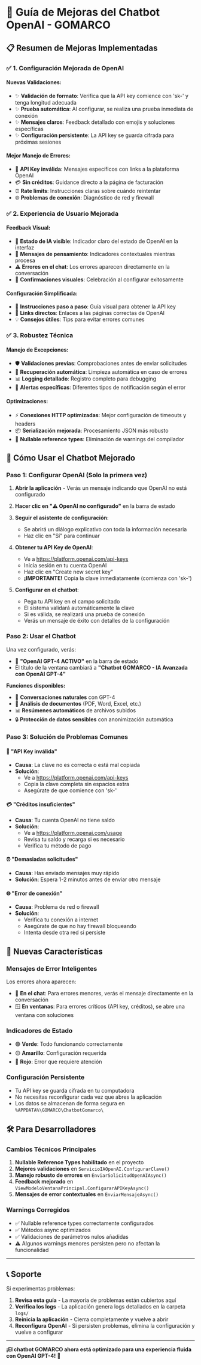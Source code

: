 # 🚀 Guía de Mejoras del Chatbot OpenAI - GOMARCO

## 📋 Resumen de Mejoras Implementadas

### ✅ **1. Configuración Mejorada de OpenAI**

#### Nuevas Validaciones:
- ✨ **Validación de formato**: Verifica que la API key comience con 'sk-' y tenga longitud adecuada
- ✨ **Prueba automática**: Al configurar, se realiza una prueba inmediata de conexión
- ✨ **Mensajes claros**: Feedback detallado con emojis y soluciones específicas
- ✨ **Configuración persistente**: La API key se guarda cifrada para próximas sesiones

#### Mejor Manejo de Errores:
- 🔐 **API Key inválida**: Mensajes específicos con links a la plataforma OpenAI
- 💳 **Sin créditos**: Guidance directo a la página de facturación
- ⏰ **Rate limits**: Instrucciones claras sobre cuándo reintentar
- 🌐 **Problemas de conexión**: Diagnóstico de red y firewall

### ✅ **2. Experiencia de Usuario Mejorada**

#### Feedback Visual:
- 🎯 **Estado de IA visible**: Indicador claro del estado de OpenAI en la interfaz
- 🤖 **Mensajes de pensamiento**: Indicadores contextuales mientras procesa
- ⚠️ **Errores en el chat**: Los errores aparecen directamente en la conversación
- 🎉 **Confirmaciones visuales**: Celebración al configurar exitosamente

#### Configuración Simplificada:
- 📝 **Instrucciones paso a paso**: Guía visual para obtener la API key
- 🔗 **Links directos**: Enlaces a las páginas correctas de OpenAI
- 💡 **Consejos útiles**: Tips para evitar errores comunes

### ✅ **3. Robustez Técnica**

#### Manejo de Excepciones:
- 🛡️ **Validaciones previas**: Comprobaciones antes de enviar solicitudes
- 🔄 **Recuperación automática**: Limpieza automática en caso de errores
- 📊 **Logging detallado**: Registro completo para debugging
- 🚨 **Alertas específicas**: Diferentes tipos de notificación según el error

#### Optimizaciones:
- ⚡ **Conexiones HTTP optimizadas**: Mejor configuración de timeouts y headers
- 📦 **Serialización mejorada**: Procesamiento JSON más robusto
- 🔧 **Nullable reference types**: Eliminación de warnings del compilador

## 🎯 Cómo Usar el Chatbot Mejorado

### **Paso 1: Configurar OpenAI (Solo la primera vez)**

1. **Abrir la aplicación** - Verás un mensaje indicando que OpenAI no está configurado
2. **Hacer clic en "⚠️ OpenAI no configurado"** en la barra de estado
3. **Seguir el asistente de configuración**:
   - Se abrirá un diálogo explicativo con toda la información necesaria
   - Haz clic en "Sí" para continuar

4. **Obtener tu API Key de OpenAI**:
   - Ve a https://platform.openai.com/api-keys
   - Inicia sesión en tu cuenta OpenAI
   - Haz clic en "Create new secret key"
   - **¡IMPORTANTE!** Copia la clave inmediatamente (comienza con 'sk-')

5. **Configurar en el chatbot**:
   - Pega tu API key en el campo solicitado
   - El sistema validará automáticamente la clave
   - Si es válida, se realizará una prueba de conexión
   - Verás un mensaje de éxito con detalles de la configuración

### **Paso 2: Usar el Chatbot**

Una vez configurado, verás:
- 🤖 **"OpenAI GPT-4 ACTIVO"** en la barra de estado
- El título de la ventana cambiará a **"Chatbot GOMARCO - IA Avanzada con OpenAI GPT-4"**

**Funciones disponibles:**
- 💬 **Conversaciones naturales** con GPT-4
- 📄 **Análisis de documentos** (PDF, Word, Excel, etc.)
- 📊 **Resúmenes automáticos** de archivos subidos
- 🔒 **Protección de datos sensibles** con anonimización automática

### **Paso 3: Solución de Problemas Comunes**

#### 🔐 **"API Key inválida"**
- **Causa**: La clave no es correcta o está mal copiada
- **Solución**: 
  - Ve a https://platform.openai.com/api-keys
  - Copia la clave completa sin espacios extra
  - Asegúrate de que comience con 'sk-'

#### 💳 **"Créditos insuficientes"**
- **Causa**: Tu cuenta OpenAI no tiene saldo
- **Solución**:
  - Ve a https://platform.openai.com/usage
  - Revisa tu saldo y recarga si es necesario
  - Verifica tu método de pago

#### ⏰ **"Demasiadas solicitudes"**
- **Causa**: Has enviado mensajes muy rápido
- **Solución**: Espera 1-2 minutos antes de enviar otro mensaje

#### 🌐 **"Error de conexión"**
- **Causa**: Problema de red o firewall
- **Solución**:
  - Verifica tu conexión a internet
  - Asegúrate de que no hay firewall bloqueando
  - Intenta desde otra red si persiste

## 🎉 Nuevas Características

### **Mensajes de Error Inteligentes**
Los errores ahora aparecen:
- 📱 **En el chat**: Para errores menores, verás el mensaje directamente en la conversación
- 🪟 **En ventanas**: Para errores críticos (API key, créditos), se abre una ventana con soluciones

### **Indicadores de Estado**
- 🟢 **Verde**: Todo funcionando correctamente
- 🟡 **Amarillo**: Configuración requerida
- 🔴 **Rojo**: Error que requiere atención

### **Configuración Persistente**
- Tu API key se guarda cifrada en tu computadora
- No necesitas reconfigurar cada vez que abres la aplicación
- Los datos se almacenan de forma segura en `%APPDATA%\GOMARCO\ChatbotGomarco\`

## 🛠️ Para Desarrolladores

### **Cambios Técnicos Principales**

1. **Nullable Reference Types habilitado** en el proyecto
2. **Mejores validaciones** en `ServicioIAOpenAI.ConfigurarClave()`
3. **Manejo robusto de errores** en `EnviarSolicitudOpenAIAsync()`
4. **Feedback mejorado** en `ViewModeloVentanaPrincipal.ConfigurarAPIKeyAsync()`
5. **Mensajes de error contextuales** en `EnviarMensajeAsync()`

### **Warnings Corregidos**
- ✅ Nullable reference types correctamente configurados
- ✅ Métodos async optimizados
- ✅ Validaciones de parámetros nulos añadidas
- ⚠️ Algunos warnings menores persisten pero no afectan la funcionalidad

---

## 📞 Soporte

Si experimentas problemas:

1. **Revisa esta guía** - La mayoría de problemas están cubiertos aquí
2. **Verifica los logs** - La aplicación genera logs detallados en la carpeta `logs/`
3. **Reinicia la aplicación** - Cierra completamente y vuelve a abrir
4. **Reconfigura OpenAI** - Si persisten problemas, elimina la configuración y vuelve a configurar

---

**¡El chatbot GOMARCO ahora está optimizado para una experiencia fluida con OpenAI GPT-4!** 🚀 
